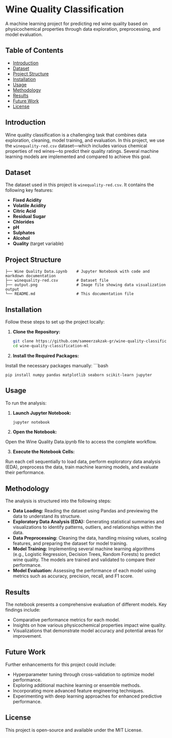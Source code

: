 # Wine Quality Classification

A machine learning project for predicting red wine quality based on physicochemical properties through data exploration, preprocessing, and model evaluation.

## Table of Contents

- [Introduction](#introduction)
- [Dataset](#dataset)
- [Project Structure](#project-structure)
- [Installation](#installation)
- [Usage](#usage)
- [Methodology](#methodology)
- [Results](#results)
- [Future Work](#future-work)
- [License](#license)

## Introduction

Wine quality classification is a challenging task that combines data exploration, cleaning, model training, and evaluation. In this project, we use the `winequality-red.csv` dataset—which includes various chemical properties of red wines—to predict their quality ratings. Several machine learning models are implemented and compared to achieve this goal.

## Dataset

The dataset used in this project is `winequality-red.csv`. It contains the following key features:
- **Fixed Acidity**
- **Volatile Acidity**
- **Citric Acid**
- **Residual Sugar**
- **Chlorides**
- **pH**
- **Sulphates**
- **Alcohol**
- **Quality** (target variable)

## Project Structure

```plaintext
├── Wine Quality Data.ipynb    # Jupyter Notebook with code and markdown documentation
├── winequality-red.csv        # Dataset file
├── output.png                 # Image file showing data visualization output
└── README.md                  # This documentation file
```

## Installation

Follow these steps to set up the project locally:

1. **Clone the Repository:**
    ```bash
    git clone https://github.com/sameerzakzak-gr/wine-quality-classification-ml.git
    cd wine-quality-classification-ml

2. **Install the Required Packages:**

Install the necessary packages manually:
    ```bash
    
    pip install numpy pandas matplotlib seaborn scikit-learn jupyter

## Usage

To run the analysis:
1. **Launch Jupyter Notebook:**
    ```bash
    jupyter notebook

2. **Open the Notebook:**

Open the Wine Quality Data.ipynb file to access the complete workflow.

3. **Execute the Notebook Cells:**

Run each cell sequentially to load data, perform exploratory data analysis (EDA), preprocess the data, train machine learning models, and evaluate their performance.

## Methodology
The analysis is structured into the following steps:
- **Data Loading:**
Reading the dataset using Pandas and previewing the data to understand its structure.
- **Exploratory Data Analysis (EDA):**
Generating statistical summaries and visualizations to identify patterns, outliers, and relationships within the data.
- **Data Preprocessing:**
Cleaning the data, handling missing values, scaling features, and preparing the dataset for model training.
- **Model Training:**
Implementing several machine learning algorithms (e.g., Logistic Regression, Decision Trees, Random Forests) to predict wine quality.
The models are trained and validated to compare their performance.
- **Model Evaluation:**
Assessing the performance of each model using metrics such as accuracy, precision, recall, and F1 score.

## Results
The notebook presents a comprehensive evaluation of different models. Key findings include:

- Comparative performance metrics for each model.
- Insights on how various physicochemical properties impact wine quality.
- Visualizations that demonstrate model accuracy and potential areas for improvement.

## Future Work
Further enhancements for this project could include:

- Hyperparameter tuning through cross-validation to optimize model performance.
- Exploring additional machine learning or ensemble methods.
- Incorporating more advanced feature engineering techniques.
- Experimenting with deep learning approaches for enhanced predictive performance.

## License
This project is open-source and available under the MIT License.
